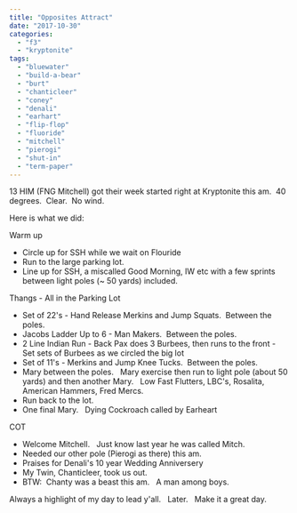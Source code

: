 ```yaml
---
title: "Opposites Attract"
date: "2017-10-30"
categories: 
  - "f3"
  - "kryptonite"
tags: 
  - "bluewater"
  - "build-a-bear"
  - "burt"
  - "chanticleer"
  - "coney"
  - "denali"
  - "earhart"
  - "flip-flop"
  - "fluoride"
  - "mitchell"
  - "pierogi"
  - "shut-in"
  - "term-paper"
---
```


13 HIM (FNG Mitchell) got their week started right at Kryptonite this am.  40 degrees.  Clear.  No wind.

Here is what we did:

Warm up

- Circle up for SSH while we wait on Flouride
- Run to the large parking lot.
- Line up for SSH, a miscalled Good Morning, IW etc with a few sprints between light poles (~ 50 yards) included.

Thangs - All in the Parking Lot

- Set of 22's - Hand Release Merkins and Jump Squats.  Between the poles.
- Jacobs Ladder Up to 6 - Man Makers.  Between the poles.
- 2 Line Indian Run - Back Pax does 3 Burbees, then runs to the front - Set sets of Burbees as we circled the big lot
- Set of 11's - Merkins and Jump Knee Tucks.  Between the poles.
- Mary between the poles.   Mary exercise then run to light pole (about 50 yards) and then another Mary.   Low Fast Flutters, LBC's, Rosalita, American Hammers, Fred Mercs.
- Run back to the lot.
- One final Mary.   Dying Cockroach called by Earheart

COT

- Welcome Mitchell.   Just know last year he was called Mitch.
- Needed our other pole (Pierogi as there) this am.
- Praises for Denali's 10 year Wedding Anniversery
- My Twin, Chanticleer, took us out.
- BTW:  Chanty was a beast this am.   A man among boys.

Always a highlight of my day to lead y'all.   Later.   Make it a great day.
